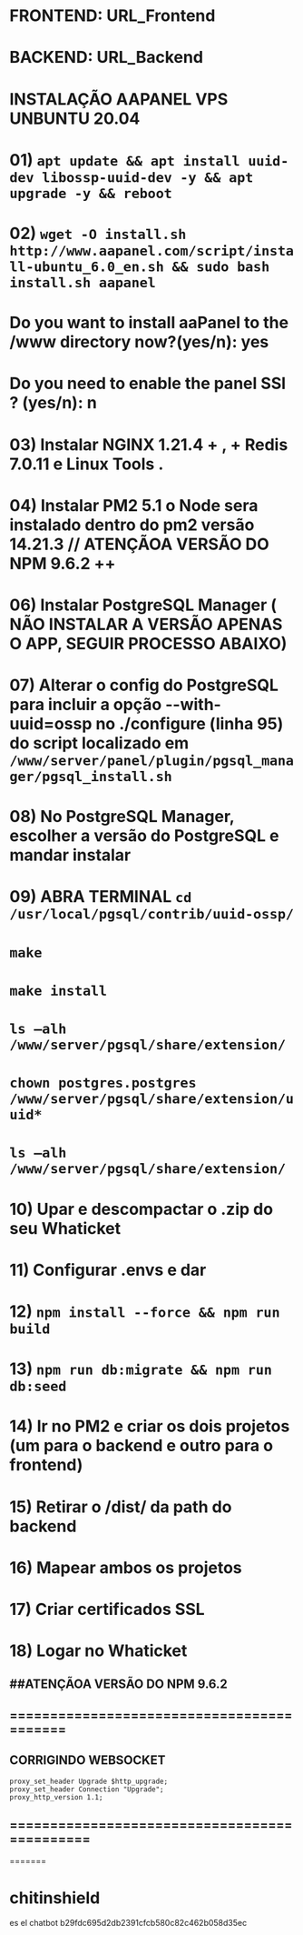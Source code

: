 # FRONTEND: URL_Frontend
# BACKEND: URL_Backend

# 
# INSTALAÇÃO AAPANEL VPS UNBUNTU 20.04  #

# 01) ``apt update && apt install uuid-dev libossp-uuid-dev -y && apt upgrade -y && reboot``

# 02) ``wget -O install.sh http://www.aapanel.com/script/install-ubuntu_6.0_en.sh && sudo bash install.sh aapanel``

# Do you want to install aaPanel to the /www directory now?(yes/n): yes

# Do you need to enable the panel SSl ? (yes/n): n

# 03) Instalar  NGINX 1.21.4 + ,  + Redis 7.0.11 e Linux Tools .
# 04) Instalar PM2 5.1 o Node sera instalado dentro do pm2 versão 14.21.3 // ATENÇÃOA VERSÃO DO NPM  9.6.2 ++
# 06) Instalar PostgreSQL Manager ( NÃO INSTALAR A VERSÃO APENAS O APP, SEGUIR PROCESSO ABAIXO)

# 07) Alterar o config do PostgreSQL para incluir a opção --with-uuid=ossp no ./configure (linha 95) do script localizado em      ``/www/server/panel/plugin/pgsql_manager/pgsql_install.sh ``

# 08) No PostgreSQL Manager, escolher a versão do PostgreSQL e mandar instalar

# 09) ABRA TERMINAL ``cd /usr/local/pgsql/contrib/uuid-ossp/``
 # ``make`` 

 # ``make install``

# ``ls –alh /www/server/pgsql/share/extension/``

# ``chown postgres.postgres  /www/server/pgsql/share/extension/uuid*``

# ``ls –alh /www/server/pgsql/share/extension/``

# 10) Upar e descompactar o .zip do seu Whaticket

# 11) Configurar .envs e dar

# 12) ``npm install --force && npm run build``

# 13) ``npm run db:migrate && npm run db:seed``

# 14) Ir no PM2 e criar os dois projetos (um para o backend e outro para o frontend)
# 15) Retirar o /dist/ da path do backend
# 16) Mapear ambos os projetos
# 17) Criar certificados SSL
# 18) Logar no Whaticket
##  ##ATENÇÃOA VERSÃO DO NPM  9.6.2 ##
## ========================================== ##
## CORRIGINDO WEBSOCKET ##
    proxy_set_header Upgrade $http_upgrade; 
    proxy_set_header Connection "Upgrade"; 
    proxy_http_version 1.1; 
## ============================================= ##
=======
# chitinshield
es el chatbot 
b29fdc695d2db2391cfcb580c82c462b058d35ec

